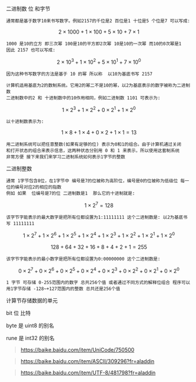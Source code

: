 二进制数   位  和字节

```
通常都是基于数字10来书写数字。例如2157的千位是2 百位是1 十位是5 个位是7 可以写成:
```

$$ 2 \times 1000 + 1 \times 100 + 5 \times 10 + 7 \times 1 $$

```
1000 是10的立方 即三次幂 100是10的平方即2次幂 10是10的一次幂 而10的0次幂是1
因此 2157 也可以写成:
```

$$ 2 \times 10^3 + 1 \times 10^2 + 5 \times 10^1 + 7 \times 10^0 $$

```
因为这种书写数字的方法是基于 10 的幂 所以称  以10为基底书写 2157
```

```
计算机适用基底为2的数制系统。它用2的幂二不是10的幂，以2为基底表示的数字被称为二进制数
二进制数中的2 和 十进制数中的10作用相同，例如二进制数 1101 可表示为:
```

$$ 1 \times 2^3 + 1 \times 2^2 + 0 \times 2^1 + 1 \times 2^0 $$

```
以十进制数表示为:
```

$$ 1 \times 8 + 1 \times 4 + 0 \times 2 + 1 \times 1 = 13 $$

```
用二进制系统可以把任意整数(如果有足够的位) 表示为0和1的组合。由于计算机通过关闭
和打开状态的组合来表示信息，这两种状态分别用 0 和 1 来表示，所以使用这套制系统
非常方便 接下来我们来学习二进制系统如何表示1字节的整数
```


二进制整数

```
通常 1字节包含8位，在1字节中 编号是7的位被称为高阶位，编号是0的位被称为低级位 每一位的编号对应2的相应的指数
例如 如果  位编号是7的位 二进制数是1  那么它的十进制就是:
```

$$ 1 \times 2^7 = 128  $$


```
该字节字能表示的最大数字是把所有位都设置为1:11111111 这个二进制数是: 以2为基底书写 11111111
```

$$ 1 \times 2^7 + 1 \times 2^6 + 1 \times 2^5 + 1 \times 2^4 + 1 \times 2^3 + 1 \times 2^2 + 1 \times 2^1 + 1 \times 2^0 $$


$$ 128 + 64 + 32 + 16 + 8 + 4 + 2 + 1 = 255 $$

```
该字节字能表示的最小数字是把所有位都设置为0:00000000 这个二进制数是:
```

$$ 0 \times 2^7 + 0 \times 2^6 + 0 \times 2^5 + 0 \times 2^4 + 0 \times 2^3 + 0 \times 2^2 + 0 \times 2^1 + 0 \times 2^0 $$

```
1 字节 可存储 0-255范围内的数字 总共256个值 或者通过不同方式的解释位组合 程序可以用1字节存储 -128~+127范围内的整数 总共还是256个值
```

计算节存储数据的单元

bit  位   比特







byte  是 uint8  的别名 

rune  是 int32 的别名



> https://baike.baidu.com/item/UniCode/750500

> https://baike.baidu.com/item/ASCII/309296?fr=aladdin

> https://baike.baidu.com/item/UTF-8/481798?fr=aladdin

